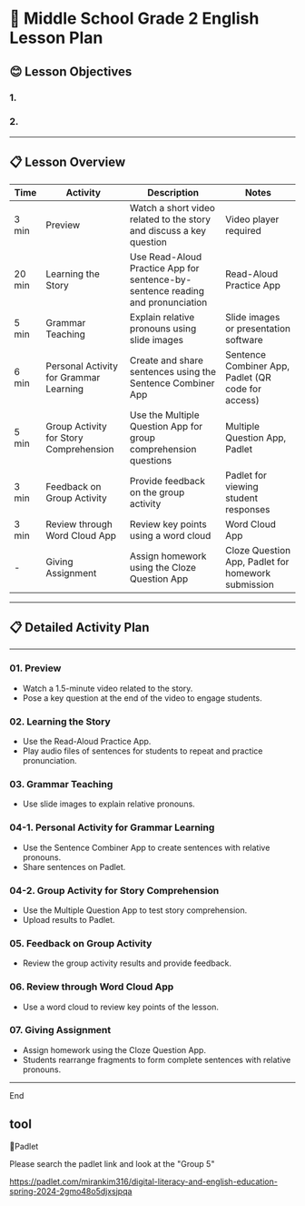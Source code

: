 # 🏫 Middle School Grade 2 English Lesson Plan


## 😊 Lesson Objectives
### 1.
### 2. 



---

## 📋 Lesson Overview

| Time  | Activity                                            | Description                                                                          | Notes                                                                                  |
|-------|-----------------------------------------------------|--------------------------------------------------------------------------------------|---------------------------------------------------------------------------------------|
| 3 min | Preview                                             | Watch a short video related to the story and discuss a key question                  | Video player required                                                                 |
| 20 min| Learning the Story                                  | Use Read-Aloud Practice App for sentence-by-sentence reading and pronunciation       | Read-Aloud Practice App                                                               |
| 5 min | Grammar Teaching                                    | Explain relative pronouns using slide images                                         | Slide images or presentation software                                                 |
| 6 min | Personal Activity for Grammar Learning              | Create and share sentences using the Sentence Combiner App                           | Sentence Combiner App, Padlet (QR code for access)                                     |
| 5 min | Group Activity for Story Comprehension              | Use the Multiple Question App for group comprehension questions                      | Multiple Question App, Padlet                                                         |
| 3 min | Feedback on Group Activity                          | Provide feedback on the group activity                                               | Padlet for viewing student responses                                                  |
| 3 min | Review through Word Cloud App                       | Review key points using a word cloud                                                 | Word Cloud App                                                                        |
| - | Giving Assignment                                   | Assign homework using the Cloze Question App                                         | Cloze Question App, Padlet for homework submission                                    |


---

## 📋 Detailed Activity Plan
---
### 01. Preview

- Watch a 1.5-minute video related to the story.
- Pose a key question at the end of the video to engage students.

### 02. Learning the Story

- Use the Read-Aloud Practice App.
- Play audio files of sentences for students to repeat and practice pronunciation.

### 03. Grammar Teaching

- Use slide images to explain relative pronouns.


### 04-1. Personal Activity for Grammar Learning

- Use the Sentence Combiner App to create sentences with relative pronouns.
- Share sentences on Padlet.


### 04-2. Group Activity for Story Comprehension

- Use the Multiple Question App to test story comprehension.
- Upload results to Padlet.


### 05. Feedback on Group Activity

- Review the group activity results and provide feedback.


### 06. Review through Word Cloud App

- Use a word cloud to review key points of the lesson.


### 07. Giving Assignment

- Assign homework using the Cloze Question App.
- Students rearrange fragments to form complete sentences with relative pronouns.





---


End


## tool

💙Padlet

Please search the padlet link and look at the "Group 5" 

https://padlet.com/mirankim316/digital-literacy-and-english-education-spring-2024-2gmo48o5djxsjpqa 
